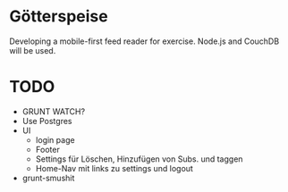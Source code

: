 # Götterspeise

Developing a mobile-first feed reader for exercise. Node.js and CouchDB will be used.

# TODO

* GRUNT WATCH?
* Use Postgres
* UI
	* login page
	* Footer
	* Settings für Löschen, Hinzufügen von Subs. und taggen
	* Home-Nav mit links zu settings und logout
* grunt-smushit